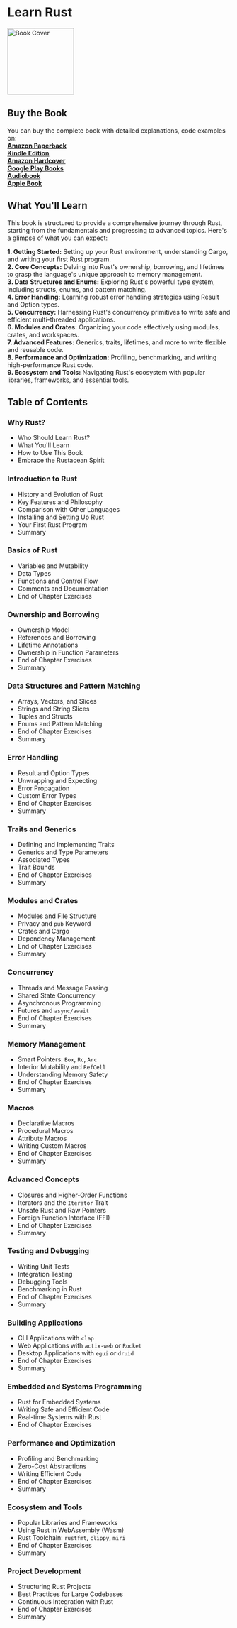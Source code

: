 # Learn Rust

<img src="https://is1-ssl.mzstatic.com/image/thumb/Publication211/v4/97/40/97/97409702-b0e3-ecd0-55fd-2e1b87efb408/dabe44db-0ea3-4d5f-b163-33732e7dbc48_cover_image.png/626x0w.webp" alt="Book Cover" width="150" />

## Buy the Book

You can buy the complete book with detailed explanations, code examples on:  
**[Amazon Paperback]()**  
**[Kindle Edition]()**  
**[Amazon Hardcover]()**  
**[Google Play Books]()**  
**[Audiobook]()**  
**[Apple Book](https://books.apple.com/us/book/learn-rust/id6739746882)**  

## What You'll Learn
This book is structured to provide a comprehensive journey through Rust, starting from the fundamentals and progressing to advanced topics. Here's a glimpse of what you can expect:  

**1.	Getting Started:** Setting up your Rust environment, understanding Cargo, and writing your first Rust program.  
**2.	Core Concepts:** Delving into Rust's ownership, borrowing, and lifetimes to grasp the language's unique approach to memory management.  
**3.	Data Structures and Enums:** Exploring Rust's powerful type system, including structs, enums, and pattern matching.  
**4.	Error Handling:** Learning robust error handling strategies using Result and Option types.  
**5.	Concurrency:** Harnessing Rust's concurrency primitives to write safe and efficient multi-threaded applications.  
**6.	Modules and Crates:** Organizing your code effectively using modules, crates, and workspaces.  
**7.	Advanced Features:** Generics, traits, lifetimes, and more to write flexible and reusable code.  
**8.	Performance and Optimization:** Profiling, benchmarking, and writing high-performance Rust code.  
**9.	Ecosystem and Tools:** Navigating Rust's ecosystem with popular libraries, frameworks, and essential tools.  


## Table of Contents

### Why Rust?
- Who Should Learn Rust?
- What You'll Learn
- How to Use This Book
- Embrace the Rustacean Spirit

### Introduction to Rust
- History and Evolution of Rust
- Key Features and Philosophy
- Comparison with Other Languages
- Installing and Setting Up Rust
- Your First Rust Program
- Summary

### Basics of Rust
- Variables and Mutability
- Data Types
- Functions and Control Flow
- Comments and Documentation
- End of Chapter Exercises

### Ownership and Borrowing
- Ownership Model
- References and Borrowing
- Lifetime Annotations
- Ownership in Function Parameters
- End of Chapter Exercises
- Summary

### Data Structures and Pattern Matching
- Arrays, Vectors, and Slices
- Strings and String Slices
- Tuples and Structs
- Enums and Pattern Matching
- End of Chapter Exercises
- Summary

### Error Handling
- Result and Option Types
- Unwrapping and Expecting
- Error Propagation
- Custom Error Types
- End of Chapter Exercises
- Summary

### Traits and Generics
- Defining and Implementing Traits
- Generics and Type Parameters
- Associated Types
- Trait Bounds
- End of Chapter Exercises
- Summary

### Modules and Crates
- Modules and File Structure
- Privacy and `pub` Keyword
- Crates and Cargo
- Dependency Management
- End of Chapter Exercises
- Summary

### Concurrency
- Threads and Message Passing
- Shared State Concurrency
- Asynchronous Programming
- Futures and `async/await`
- End of Chapter Exercises
- Summary

### Memory Management
- Smart Pointers: `Box`, `Rc`, `Arc`
- Interior Mutability and `RefCell`
- Understanding Memory Safety
- End of Chapter Exercises
- Summary

### Macros
- Declarative Macros
- Procedural Macros
- Attribute Macros
- Writing Custom Macros
- End of Chapter Exercises
- Summary

### Advanced Concepts
- Closures and Higher-Order Functions
- Iterators and the `Iterator` Trait
- Unsafe Rust and Raw Pointers
- Foreign Function Interface (FFI)
- End of Chapter Exercises
- Summary

### Testing and Debugging
- Writing Unit Tests
- Integration Testing
- Debugging Tools
- Benchmarking in Rust
- End of Chapter Exercises
- Summary

### Building Applications
- CLI Applications with `clap`
- Web Applications with `actix-web` or `Rocket`
- Desktop Applications with `egui` or `druid`
- End of Chapter Exercises
- Summary

### Embedded and Systems Programming
- Rust for Embedded Systems
- Writing Safe and Efficient Code
- Real-time Systems with Rust
- End of Chapter Exercises

### Performance and Optimization
- Profiling and Benchmarking
- Zero-Cost Abstractions
- Writing Efficient Code
- End of Chapter Exercises
- Summary

### Ecosystem and Tools
- Popular Libraries and Frameworks
- Using Rust in WebAssembly (Wasm)
- Rust Toolchain: `rustfmt`, `clippy`, `miri`
- End of Chapter Exercises
- Summary

### Project Development
- Structuring Rust Projects
- Best Practices for Large Codebases
- Continuous Integration with Rust
- End of Chapter Exercises
- Summary

